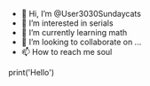 - 👋 Hi, I’m @User3030Sundaycats
- 👀 I’m interested in serials
- 🌱 I’m currently learning math
- 💞️ I’m looking to collaborate on ...
- 📫 How to reach me soul

<!---
User3030Sundaycats/User3030Sundaycats is a ✨ special ✨ repository because its `README.md` (this file) appears on your GitHub profile.
You can click the Preview link to take a look at your changes.
--->
print('Hello')
